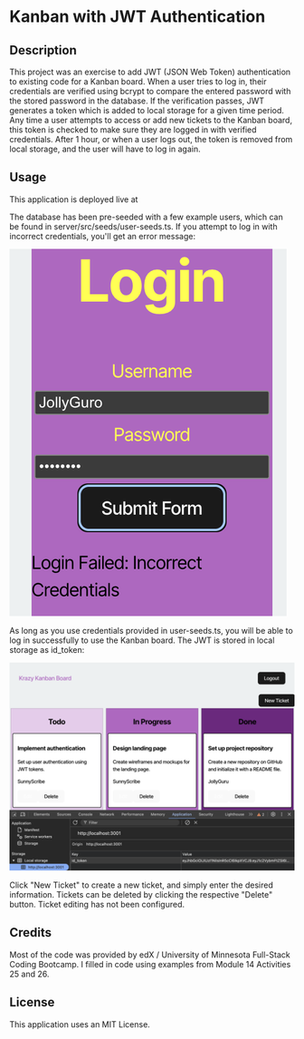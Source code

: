 # Kanban with JWT Authentication

## Description

This project was an exercise to add JWT (JSON Web Token) authentication to existing code for a Kanban board. When a user tries to log in, their credentials are verified using bcrypt to compare the entered password with the stored password in the database. If the verification passes, JWT generates a token which is added to local storage for a given time period. Any time a user attempts to access or add new tickets to the Kanban board, this token is checked to make sure they are logged in with verified credentials. After 1 hour, or when a user logs out, the token is removed from local storage, and the user will have to log in again.

## Usage

This application is deployed live at 

The database has been pre-seeded with a few example users, which can be found in server/src/seeds/user-seeds.ts. If you attempt to log in with incorrect credentials, you'll get an error message:

![login-fail](images/login-fail.png)

As long as you use credentials provided in user-seeds.ts, you will be able to log in successfully to use the Kanban board. The JWT is stored in local storage as id_token:

![login-success-with-token](images/login-success-with-token.png)

Click "New Ticket" to create a new ticket, and simply enter the desired information. Tickets can be deleted by clicking the respective "Delete" button. Ticket editing has not been configured.

## Credits

Most of the code was provided by edX / University of Minnesota Full-Stack Coding Bootcamp. I filled in code using examples from Module 14 Activities 25 and 26.

## License

This application uses an MIT License.
